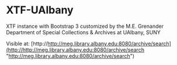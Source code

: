 # XTF-UAlbany
XTF instance with Bootstrap 3 customized by the M.E. Grenander Department of Special Collections &amp; Archives at UAlbany, SUNY

Visible at: [http://http://meg.library.albany.edu:8080/archive/search](http://http://meg.library.albany.edu:8080/archive/search "http://meg.library.albany.edu:8080/archive/search")
